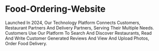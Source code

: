 # Food-Ordering-Website
Launched In 2024, Our Technology Platform Connects Customers, Restaurant Partners And Delivery Partners, Serving Their Multiple Needs. Customers Use Our Platform To Search And Discover Restaurants, Read And Write Customer Generated Reviews And View And Upload Photos, Order Food Delivery.
